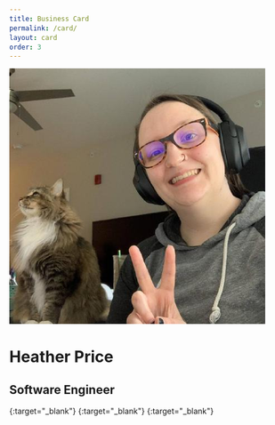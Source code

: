 ```yaml
---
title: Business Card
permalink: /card/
layout: card
order: 3
---
```


![headshot](/assets/images/headshot.jpg)

# Heather Price

## Software Engineer

[<i class="fa-brands fa-linkedin-in"></i>](https://www.linkedin.com/in/{{site.linkedin_username}}){:target="\_blank"}
[<i class="fa-brands fa-github"></i>](https://github.com/{{site.github_username}}){:target="\_blank"}
[<i class="fa-brands fa-twitter"></i>](https://twitter.com/{{site.twitter_username}}){:target="\_blank"}
[<i class="fa-solid fa-envelope"></i>](mailto:{{site.email}})
[<i class="fas fa-globe"></i>]({{url}})

